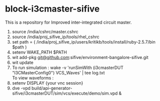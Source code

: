# block-i3cmaster-sifive
This is a repository for Improved inter-integrated circuit master.

1. source /india/cshrc/master.cshrc <br/>
2. source /india/proj_sifive_ip/tools/rhel_cshrc <br/>
3. set path = ( /india/proj_sifive_ip/users/kritikb/tools/install/ruby-2.5.7/bin $path ) <br/>
4. setenv WAKE_PATH $PATH <br/>
5. wit add-pkg git@github.com:sifive/environment-bangalore-sifive.git <br/>
6. wit update <br/>
7. To run simulation : wake -v 'runSimWith (i3cmasterDUT "I3CMasterConfig0") VCS_Waves' | tee log.txt <br/>
   To view waveforms : <br/>
8. setenv DISPLAY {your vnc session} <br/>
9. dve -vpd build/api-generator-sifive/i3cmasterDUT/sim/vcs/execute/demo/sim.vpd & <br/>
